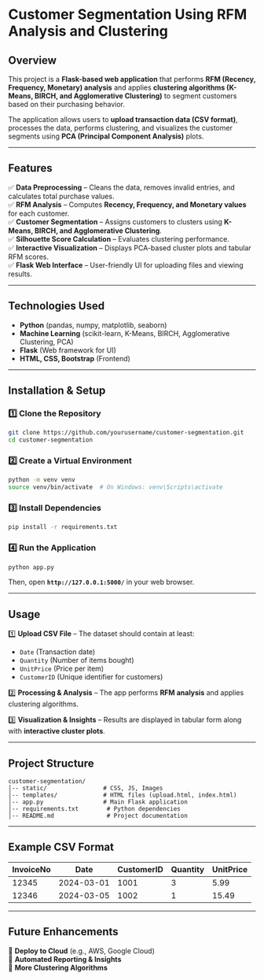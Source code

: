 # **Customer Segmentation Using RFM Analysis and Clustering**  

## **Overview**  
This project is a **Flask-based web application** that performs **RFM (Recency, Frequency, Monetary) analysis** and applies **clustering algorithms (K-Means, BIRCH, and Agglomerative Clustering)** to segment customers based on their purchasing behavior.  

The application allows users to **upload transaction data (CSV format)**, processes the data, performs clustering, and visualizes the customer segments using **PCA (Principal Component Analysis)** plots.  

---

## **Features**  
✅ **Data Preprocessing** – Cleans the data, removes invalid entries, and calculates total purchase values.  
✅ **RFM Analysis** – Computes **Recency, Frequency, and Monetary values** for each customer.  
✅ **Customer Segmentation** – Assigns customers to clusters using **K-Means, BIRCH, and Agglomerative Clustering**.  
✅ **Silhouette Score Calculation** – Evaluates clustering performance.  
✅ **Interactive Visualization** – Displays PCA-based cluster plots and tabular RFM scores.  
✅ **Flask Web Interface** – User-friendly UI for uploading files and viewing results.  

---

## **Technologies Used**  
- **Python** (pandas, numpy, matplotlib, seaborn)  
- **Machine Learning** (scikit-learn, K-Means, BIRCH, Agglomerative Clustering, PCA)  
- **Flask** (Web framework for UI)  
- **HTML, CSS, Bootstrap** (Frontend)  

---

## **Installation & Setup**  

### **1️⃣ Clone the Repository**  
```bash
git clone https://github.com/yourusername/customer-segmentation.git
cd customer-segmentation
```

### **2️⃣ Create a Virtual Environment**  
```bash
python -m venv venv
source venv/bin/activate  # On Windows: venv\Scripts\activate
```

### **3️⃣ Install Dependencies**  
```bash
pip install -r requirements.txt
```

### **4️⃣ Run the Application**  
```bash
python app.py
```
Then, open **`http://127.0.0.1:5000/`** in your web browser.  

---

## **Usage**  

1️⃣ **Upload CSV File** – The dataset should contain at least:  
   - `Date` (Transaction date)  
   - `Quantity` (Number of items bought)  
   - `UnitPrice` (Price per item)  
   - `CustomerID` (Unique identifier for customers)  

2️⃣ **Processing & Analysis** – The app performs **RFM analysis** and applies clustering algorithms.  

3️⃣ **Visualization & Insights** – Results are displayed in tabular form along with **interactive cluster plots**.  

---

## **Project Structure**  
```
customer-segmentation/
│-- static/                # CSS, JS, Images
│-- templates/             # HTML files (upload.html, index.html)
│-- app.py                 # Main Flask application
│-- requirements.txt        # Python dependencies
│-- README.md               # Project documentation
```

---

## **Example CSV Format**  
| InvoiceNo | Date       | CustomerID | Quantity | UnitPrice |
|-----------|-----------|------------|----------|-----------|
| 12345     | 2024-03-01 | 1001       | 3        | 5.99      |
| 12346     | 2024-03-05 | 1002       | 1        | 15.49     |

---

## **Future Enhancements**  
🔹 **Deploy to Cloud** (e.g., AWS, Google Cloud)  
🔹 **Automated Reporting & Insights**  
🔹 **More Clustering Algorithms**  
